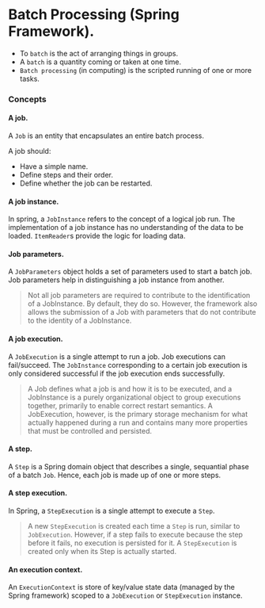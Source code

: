 # Batch Processing (Spring Framework).

* To `batch` is the act of arranging things in groups.
* A `batch` is a quantity coming or taken at one time.
* `Batch processing` (in computing) is the scripted running of one or more tasks.

### Concepts

#### A job.

A `Job` is an entity that encapsulates an entire batch process.

A job should:
* Have a simple name.
* Define steps and their order.
* Define whether the job can be restarted.

#### A job instance.

In spring, a `JobInstance` refers to the concept of a logical job run. The implementation of a job instance has no understanding of the data to be loaded. `ItemReader`s provide the logic for loading data.

#### Job parameters.

A `JobParameters` object holds a set of parameters used to start a batch job. Job parameters help in distinguishing a job instance from another.

> Not all job parameters are required to contribute to the identification of a JobInstance. By default, they do so. 
> However, the framework also allows the submission of a Job with parameters that do not contribute to the identity of a JobInstance.

#### A job execution.

A `JobExecution` is a single attempt to run a job. Job executions can fail/succeed. The `JobInstance` corresponding to a certain job execution is only considered successful if the job execution ends successfully.

> A Job defines what a job is and how it is to be executed, and a JobInstance is a purely organizational object to group executions together, primarily to enable correct restart semantics. A JobExecution, however, is the primary storage mechanism for what actually happened during a run and contains many more properties that must be controlled and persisted.

#### A step.

A `Step` is a Spring domain object that describes a single, sequantial phase of a batch `Job`. Hence, each job is made up of one or more steps. 

#### A step execution.

In Spring, a `StepExecution` is a single attempt to execute a `Step`.

>  A new `StepExecution` is created each time a `Step` is run, similar to `JobExecution`. However, if a step fails to execute because the step before it fails, no execution is persisted for it. A `StepExecution` is created only when its Step is actually started.

#### An execution context.

An `ExecutionContext` is store of key/value state data (managed by the Spring framework) scoped to a `JobExecution` or `StepExecution` instance.


